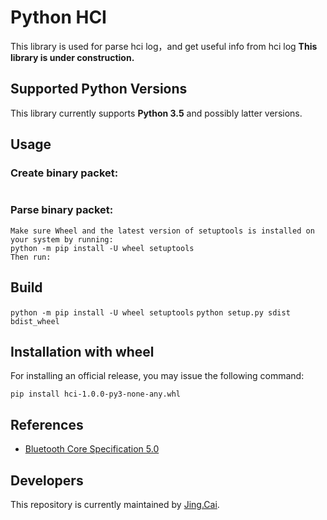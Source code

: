 # Python HCI
This library is used for parse hci log，and get useful info from hci log
**This library is under construction.**

## Supported Python Versions

This library currently supports **Python 3.5** and possibly latter versions.

## Usage

### Create binary packet:

```

```

### Parse binary packet:

```
Make sure Wheel and the latest version of setuptools is installed on your system by running:
python -m pip install -U wheel setuptools
Then run:

```
## Build

`python -m pip install -U wheel setuptools`
`python setup.py sdist bdist_wheel`

## Installation with wheel

For installing an official release, you may issue the following command:

`pip install hci-1.0.0-py3-none-any.whl`


## References
- [Bluetooth Core Specification 5.0](https://www.bluetooth.com/specifications/bluetooth-core-specification)
## Developers

This repository is currently maintained by [Jing.Cai](https://github.com/cc4728).
